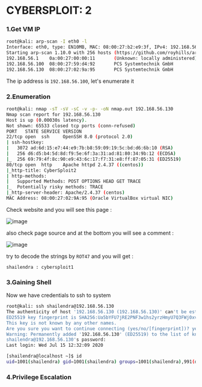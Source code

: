 # CYBERSPLOIT: 2

### 1.Get VM IP

```bash
root@kali: arp-scan -I eth0 -l
Interface: eth0, type: EN10MB, MAC: 08:00:27:b2:e9:3f, IPv4: 192.168.56.102
Starting arp-scan 1.10.0 with 256 hosts (https://github.com/royhills/arp-scan)
192.168.56.1    0a:00:27:00:00:11       (Unknown: locally administered)
192.168.56.100  08:00:27:59:d4:92       PCS Systemtechnik GmbH
192.168.56.130  08:00:27:02:9a:95       PCS Systemtechnik GmbH
```

The ip address is `192.168.56.100`, let's enumerate it

### 2.Enumeration

```bash
root@kali: nmap -sT -sV -sC -v -p- -oN nmap.out 192.168.56.130
Nmap scan report for 192.168.56.130
Host is up (0.00030s latency).
Not shown: 65533 closed tcp ports (conn-refused)
PORT   STATE SERVICE VERSION
22/tcp open  ssh     OpenSSH 8.0 (protocol 2.0)
| ssh-hostkey: 
|   3072 ad:6d:15:e7:44:e9:7b:b8:59:09:19:5c:bd:d6:6b:10 (RSA)
|   256 d6:d5:b4:5d:8d:f9:5e:6f:3a:31:ad:81:80:34:9b:12 (ECDSA)
|_  256 69:79:4f:8c:90:e9:43:6c:17:f7:31:e8:ff:87:05:31 (ED25519)
80/tcp open  http    Apache httpd 2.4.37 ((centos))
|_http-title: CyberSploit2
| http-methods: 
|   Supported Methods: POST OPTIONS HEAD GET TRACE
|_  Potentially risky methods: TRACE
|_http-server-header: Apache/2.4.37 (centos)
MAC Address: 08:00:27:02:9A:95 (Oracle VirtualBox virtual NIC)
```

Check website and you will see this page :

![image](https://github.com/Git-K3rnel/VulnHub/assets/127470407/45a02596-1a46-470f-ab06-86a7a3c7a84d)

also check page source and at the bottom you will see a comment :

![image](https://github.com/Git-K3rnel/VulnHub/assets/127470407/5776a9b1-a9f3-4722-9dc5-3b4a84f2c97d)

try to decode the strings by `ROT47` and you will get :

```text
shailendra : cybersploit1
```

### 3.Gaining Shell

Now we have credentials to ssh to system

```bash
root@kali: ssh shailendra@192.168.56.130                      
The authenticity of host '192.168.56.130 (192.168.56.130)' can't be established.
ED25519 key fingerprint is SHA256:Ua5bYFU7jRE2PNF3w1hs2yrzHmyU7Q3FWj0xvMKZDro.
This key is not known by any other names.
Are you sure you want to continue connecting (yes/no/[fingerprint])? yes
Warning: Permanently added '192.168.56.130' (ED25519) to the list of known hosts.
shailendra@192.168.56.130's password: 
Last login: Wed Jul 15 12:32:09 2020

[shailendra@localhost ~]$ id
uid=1001(shailendra) gid=1001(shailendra) groups=1001(shailendra),991(docker) context=unconfined_u:unconfined_r:unconfined_t:s0-s0:c0.c1023
```

### 4.Privilege Escalation






